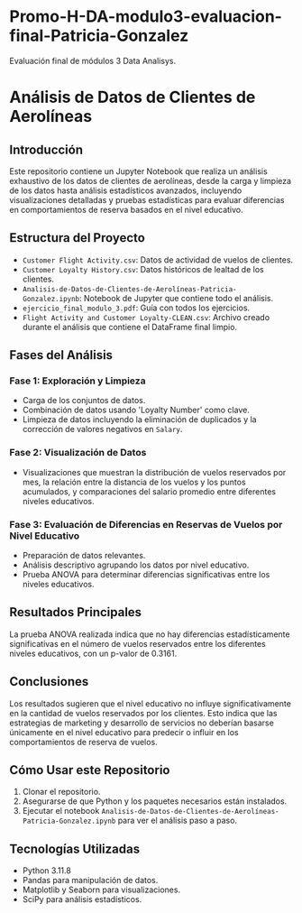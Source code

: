 # Promo-H-DA-modulo3-evaluacion-final-Patricia-Gonzalez
Evaluación final de módulos 3 Data Analisys.

# Análisis de Datos de Clientes de Aerolíneas

## Introducción
Este repositorio contiene un Jupyter Notebook que realiza un análisis exhaustivo de los datos de clientes de aerolíneas, desde la carga y limpieza de los datos hasta análisis estadísticos avanzados, incluyendo visualizaciones detalladas y pruebas estadísticas para evaluar diferencias en comportamientos de reserva basados en el nivel educativo.

## Estructura del Proyecto
- `Customer Flight Activity.csv`: Datos de actividad de vuelos de clientes.
- `Customer Loyalty History.csv`: Datos históricos de lealtad de los clientes.
- `Analisis-de-Datos-de-Clientes-de-Aerolíneas-Patricia-Gonzalez.ipynb`: Notebook de Jupyter que contiene todo el análisis.
- `ejercicio_final_modulo_3.pdf`: Guía con todos los ejercicios.
- `Flight Activity and Customer Loyalty-CLEAN.csv`: Archivo creado durante el análisis que contiene el DataFrame final limpio.

## Fases del Análisis
### Fase 1: Exploración y Limpieza
- Carga de los conjuntos de datos.
- Combinación de datos usando 'Loyalty Number' como clave.
- Limpieza de datos incluyendo la eliminación de duplicados y la corrección de valores negativos en `Salary`.

### Fase 2: Visualización de Datos
- Visualizaciones que muestran la distribución de vuelos reservados por mes, la relación entre la distancia de los vuelos y los puntos acumulados, y comparaciones del salario promedio entre diferentes niveles educativos.

### Fase 3: Evaluación de Diferencias en Reservas de Vuelos por Nivel Educativo
- Preparación de datos relevantes.
- Análisis descriptivo agrupando los datos por nivel educativo.
- Prueba ANOVA para determinar diferencias significativas entre los niveles educativos.

## Resultados Principales
La prueba ANOVA realizada indica que no hay diferencias estadísticamente significativas en el número de vuelos reservados entre los diferentes niveles educativos, con un p-valor de 0.3161.

## Conclusiones
Los resultados sugieren que el nivel educativo no influye significativamente en la cantidad de vuelos reservados por los clientes. Esto indica que las estrategias de marketing y desarrollo de servicios no deberían basarse únicamente en el nivel educativo para predecir o influir en los comportamientos de reserva de vuelos.

## Cómo Usar este Repositorio
1. Clonar el repositorio.
2. Asegurarse de que Python y los paquetes necesarios están instalados.
3. Ejecutar el notebook `Analisis-de-Datos-de-Clientes-de-Aerolíneas-Patricia-Gonzalez.ipynb` para ver el análisis paso a paso.

## Tecnologías Utilizadas
- Python 3.11.8
- Pandas para manipulación de datos.
- Matplotlib y Seaborn para visualizaciones.
- SciPy para análisis estadísticos.
